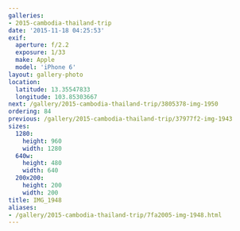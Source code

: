 ```yaml
---
galleries:
- 2015-cambodia-thailand-trip
date: '2015-11-18 04:25:53'
exif:
  aperture: f/2.2
  exposure: 1/33
  make: Apple
  model: 'iPhone 6'
layout: gallery-photo
location:
  latitude: 13.35547833
  longitude: 103.85303667
next: /gallery/2015-cambodia-thailand-trip/3805378-img-1950
ordering: 84
previous: /gallery/2015-cambodia-thailand-trip/37977f2-img-1943
sizes:
  1280:
    height: 960
    width: 1280
  640w:
    height: 480
    width: 640
  200x200:
    height: 200
    width: 200
title: IMG_1948
aliases:
- /gallery/2015-cambodia-thailand-trip/7fa2005-img-1948.html
---
```

